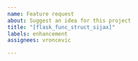 ```yaml
---
name: Feature request
about: Suggest an idea for this project
title: "[flask_func_struct_sijax]"
labels: enhancement
assignees: vroncevic

---
```



